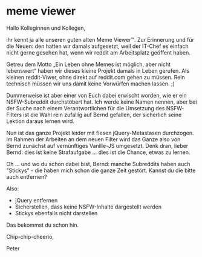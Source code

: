 # meme viewer
Hallo Kolleginnen und Kollegen,

ihr kennt ja alle unseren guten alten Meme Viewer™.  Zur Erinnerung und für die Neuen: den hatten wir damals aufgesetzt, weil der IT-Chef es einfach nicht gerne gesehen hat, wenn wir reddit am Arbeitsplatz geöffent haben.

Getreu dem Motto „Ein Leben ohne Memes ist möglich, aber nicht lebenswert“ haben wir dieses kleine Projekt damals in Leben gerufen. Als kleinen reddit-Viwer, ohne direkt auf reddit.com gehen zu müssen. Rein technisch müssen wir uns damit keine Vorwürfen machen lassen. ;)

Dummerweise ist aber einer von Euch dabei erwischt worden, wie er ein NSFW-Subreddit durchstöbert hat. Ich werde keine Namen nennen, aber bei der Suche nach einem Verantwortlichen für die Umsetzung des NSFW-Filters ist die Wahl rein zufällig auf Bernd gefallen, der sicherlich seine Lektion daraus lernen wird.

Nun ist das ganze Projekt leider mit fiesen jQuery-Metastasen durchzogen. Im Rahmen der Arbeiten an dem neuen Filter wird das Ganze also von Bernd zunächst auf vernünftiges Vanille-JS umgesetzt. Denk dran, lieber Bernd: dies ist keine Strafaufgabe … dies ist die Chance, etwas zu lernen.

Oh ... und wo du schon dabei bist, Bernd:
manche Subreddits haben auch "Stickys" - die haben mich schon die ganze Zeit gestört. Kannst du die bitte auch entfernen?

Also:
* jQuery entfernen
* Sicherstellen, dass keine NSFW-Inhalte dargestellt werden
* Stickys ebenfalls nicht darstellen

Das bekommst du schon hin.


Chip-chip-cheerio,

Peter